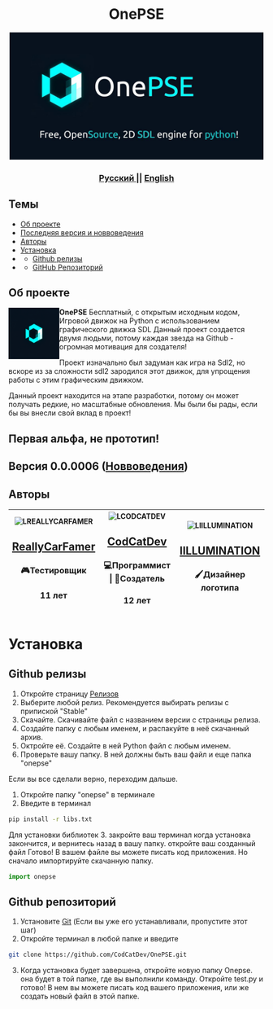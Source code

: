 <h1 align="center"> <b>OnePSE</b> </h1>

<div align="center">
    <img src="ReadmeRes/banner.png" width="500">
</div>

<h3 align="center"> <a href="READMEru.md" >Русский </a> || <a href="README.md"> English </a>

## Темы
- [Об проекте](#об-проекте)
- [Последняя версия и новвоведения](#версия-000006-новвоведения)
- [Авторы](#авторы)
- [Установка](#установка)
- - [Github релизы](#github-релизы)
- - [GitHub Репозиторий](#github-репозиторий)

## Об проекте
<img src="ReadmeRes/logo.png" width="100" align="left">
<b>OnePSE</b> Бесплатный, с открытым исходным кодом, Игровой движок на Python с использованием графического движка SDL
Данный проект создается двумя людьми, потому каждая звезда на Github - огромная мотивация для создателя!

Проект изначально был задуман как игра на Sdl2, но вскоре из за сложности sdl2 зародился этот движок, для упрощения работы с этим графическим движком.

Данный проект находится на этапе разработки, потому он может получать редкие, но масштабные обновления. Мы были бы рады, если бы вы внесли свой вклад в проект!

## Первая альфа, не прототип!
## Версия 0.0.0006 ([Новвоведения](Added/AddedRu.md))

## Авторы

| ![LREALLYCARFAMER] <h2>[ReallyCarFamer]</h2> <h3> 🎮Тестировщик </h3> <h3> 11 лет </h3>| ![LCODCATDEV] <h2>[CodCatDev]</h2> <h3> 💻Программист \| 🔧Создатель</h3> <h3> 12 лет </h3>| ![LIILLUMINATION] <h2>[IILLUMINATION]</h2> <h3>🖌️Дизайнер логотипа<h3> |
| :---: | :---: | :---: |

# Установка
## Github релизы
1. Откройте страницу [Релизов](https://github.com/CodCatDev/OnePSE/releases)
2. Выберите любой релиз. Рекомендуется выбирать релизы с припиской "Stable"
3. Скачайте. Скачивайте файл с названием версии с страницы релиза.
4. Создайте папку с любым именем, и распакуйте в неё скачанный архив.
5. Октройте её. Создайте в ней Python файл с любым именем.
6. Проверьте вашу папку. В ней должны быть ваш файл и еще папка "onepse"

Если вы все сделали верно, переходим дальше.

1. Откройте папку "onepse" в терминале
2. Введите в терминал
```bash
pip install -r libs.txt
```
Для установки библиотек
3. закройте ваш терминал когда установка закончится, и вернитесь назад в вашу папку. откройте ваш созданный файл
Готово! В вашем файле вы можете писать код приложения.
Но сначало импортируйте скачанную папку.
```python
import onepse
```

## Github репозиторий
1. Установите [Git](https://git-scm.com/downloads) (Если вы уже его устанавливали, пропустите этот шаг)
2. Откройте терминал в любой папке и введите
```bash
git clone https://github.com/CodCatDev/OnePSE.git
```
3. Когда установка будет завершена, откройте новую папку Onepse. она будет в той папке, где вы выполнили команду. Откройте test.py и готово! В нем вы можете писать код вашего приложения, или же создать новый файл в этой папке.

[LCODCATDEV]: https://avatars.githubusercontent.com/u/192712551?s=150
[CodCatDev]: https://github.com/CodCatDev
[LREALLYCARFAMER]: https://avatars.githubusercontent.com/u/233435786?s=150
[ReallyCarFamer]: https://github.com/ReallyCarFamer
[LIILLUMINATION]: https://avatars.githubusercontent.com/u/197430084?s=150
[IILLUMINATION]: https://github.com/IILLUMINATION